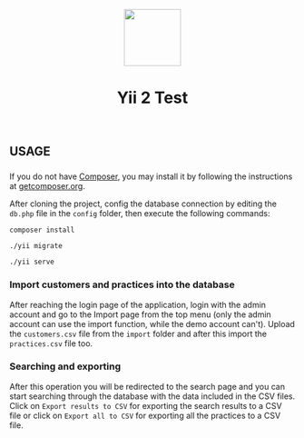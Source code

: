 <p align="center">
    <a href="https://github.com/yiisoft" target="_blank">
        <img src="https://avatars0.githubusercontent.com/u/993323" height="100px">
    </a>
    <h1 align="center">Yii 2 Test</h1>
    <br>
</p>


USAGE
------------

### 

If you do not have [Composer](http://getcomposer.org/), you may install it by following the instructions
at [getcomposer.org](http://getcomposer.org/doc/00-intro.md#installation-nix).

After cloning the project, config the database connection by editing the `db.php` file in the `config` folder, then execute the following commands:

~~~
composer install
~~~

~~~
./yii migrate
~~~

~~~
./yii serve
~~~


### Import customers and practices into the database

After reaching the login page of the application, login with the admin account and go to the Import page from the top menu (only the admin account can use the import function, while the demo account can't).
Upload the `customers.csv` file from the `import` folder and after this import the `practices.csv` file too.

### Searching and exporting

After this operation you will be redirected to the search page and you can start searching through the database with the data included in the CSV files.
Click on `Export results to CSV` for exporting the search results to a CSV file or click on `Export all to CSV` for exporting all the practices to a CSV file.

